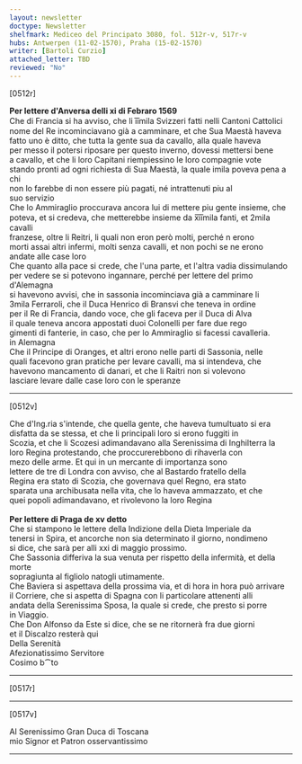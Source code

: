 ```yaml
---
layout: newsletter
doctype: Newsletter
shelfmark: Mediceo del Principato 3080, fol. 512r-v, 517r-v
hubs: Antwerpen (11-02-1570), Praha (15-02-1570)
writer: [Bartoli Curzio]
attached_letter: TBD
reviewed: "No"
---
```


[0512r]  
  
  
<strong>Per lettere d'Anversa delli xi di Febraro 1569</strong>  
Che di Francia si ha avviso, che li i̅i̅mila Svizzeri fatti nelli Cantoni Cattolici  
nome del Re incominciavano già a camminare, et che Sua Maestà haveva  
fatto uno è ditto, che tutta la gente sua da cavallo, alla quale haveva  
per messo il potersi riposare per questo inverno, dovessi mettersi bene  
a cavallo, et che li loro Capitani riempiessino le loro compagnie vote  
stando pronti ad ogni richiesta di Sua Maestà, la quale imila poveva pena a chi  
non lo farebbe di non essere più pagati, né intrattenuti piu al  
suo servizio  
Che lo Ammiraglio proccurava ancora lui di mettere piu gente insieme, che  
poteva, et si credeva, che metterebbe insieme da x̅i̅i̅mila fanti, et 2mila cavalli  
franzese, oltre li Reitri, li quali non eron però molti, perché n erono  
morti assai altri infermi, molti senza cavalli, et non pochi se ne erono  
andate alle case loro  
Che quanto alla pace si crede, che l'una parte, et l'altra vadia dissimulando  
per vedere se si potevono ingannare, perché per lettere del primo d'Alemagna  
si havevono avvisi, che in sassonia incominciava già a camminare li  
3mila Ferraroli, che il Duca Henrico di Bransvi che teneva in ordine  
per il Re di Francia, dando voce, che gli faceva per il Duca di Alva  
il quale teneva ancora appostati duoi Colonelli per fare due rego  
gimenti di fanterie, in caso, che per lo Ammiraglio si facessi cavalleria.  
in Alemagna  
Che il Principe di Oranges, et altri erono nelle parti di Sassonia, nelle  
quali facevono gran pratiche per levare cavalli, ma si intendeva, che  
havevono mancamento di danari, et che li Raitri non si volevono  
lasciare levare dalle case loro con le speranze  
  
---  

[0512v]  
  
  
Che d'Ing.ria s'intende, che quella gente, che haveva tumultuato si era  
disfatta da se stessa, et che li principali loro si erono fuggiti in  
Scozia, et che li Scozesi adimandavano alla Serenissima di Inghilterra la  
loro Regina protestando, che proccurerebbono di rihaverla con  
mezo delle arme. Et qui in un mercante di importanza sono  
lettere de tre di Londra con avviso, che al Bastardo fratello della  
Regina era stato di Scozia, che governava quel Regno, era stato  
sparata una archibusata nella vita, che lo haveva ammazzato, et che  
quei popoli adimandavano, et rivolevono la loro Regina  
<br/><strong>Per lettere di Praga de xv detto</strong>  
Che si stampono le lettere della Indizione della Dieta Imperiale da  
tenersi in Spira, et ancorche non sia determinato il giorno, nondimeno  
si dice, che sarà per alli xxi di maggio prossimo.  
Che Sassonia differiva la sua venuta per rispetto della infermità, et della morte  
sopragiunta al figliolo natogli utimamente.  
Che Baviera si aspettava della prossima via, et di hora in hora può arrivare  
il Corriere, che si aspetta di Spagna con li particolare attenenti alli  
andata della Serenissima Sposa, la quale si crede, che presto si porre  
in Viaggio.  
Che Don Alfonso da Este si dice, che se ne ritornerà fra due giorni  
et il Discalzo resterà qui  
Della Serenità  
Afezionatissimo Servitore  
Cosimo b⁀to  
  
---  

[0517r]  
  
  
  
---  

[0517v]  
  
  
Al Serenissimo Gran Duca di Toscana  
mio Signor et Patron osservantissimo  
  
---  


